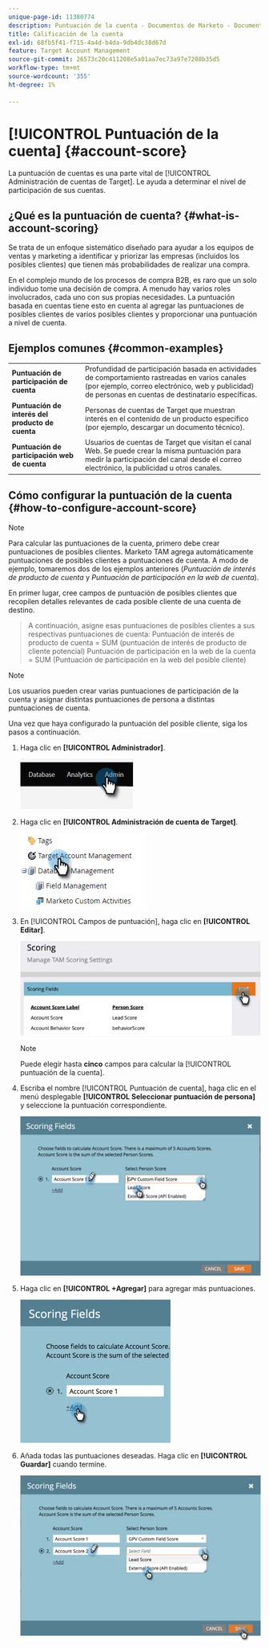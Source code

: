 ```yaml
---
unique-page-id: 11380774
description: Puntuación de la cuenta - Documentos de Marketo - Documentación del producto
title: Calificación de la cuenta
exl-id: 68fb5f41-f715-4a4d-b4da-9db4dc38d67d
feature: Target Account Management
source-git-commit: 26573c20c411208e5a01aa7ec73a97e7208b35d5
workflow-type: tm+mt
source-wordcount: '355'
ht-degree: 1%

---
```


# [!UICONTROL Puntuación de la cuenta] {#account-score}

La puntuación de cuentas es una parte vital de [!UICONTROL Administración de cuentas de Target]. Le ayuda a determinar el nivel de participación de sus cuentas.

## ¿Qué es la puntuación de cuenta? {#what-is-account-scoring}

Se trata de un enfoque sistemático diseñado para ayudar a los equipos de ventas y marketing a identificar y priorizar las empresas (incluidos los posibles clientes) que tienen más probabilidades de realizar una compra.

En el complejo mundo de los procesos de compra B2B, es raro que un solo individuo tome una decisión de compra. A menudo hay varios roles involucrados, cada uno con sus propias necesidades. La puntuación basada en cuentas tiene esto en cuenta al agregar las puntuaciones de posibles clientes de varios posibles clientes y proporcionar una puntuación a nivel de cuenta.

## Ejemplos comunes {#common-examples}

<table>
 <tbody>
  <tr>
   <td><strong>Puntuación de participación de cuenta</strong></td>
   <td>Profundidad de participación basada en actividades de comportamiento rastreadas en varios canales (por ejemplo, correo electrónico, web y publicidad) de personas en cuentas de destinatario específicas.</td>
  </tr>
  <tr>
   <td><strong>Puntuación de interés del producto de cuenta</strong></td>
   <td>Personas de cuentas de Target que muestran interés en el contenido de un producto específico (por ejemplo, descargar un documento técnico).</td>
  </tr>
  <tr>
   <td><strong>Puntuación de participación web de cuenta</strong></td>
   <td>Usuarios de cuentas de Target que visitan el canal Web. Se puede crear la misma puntuación para medir la participación del canal desde el correo electrónico, la publicidad u otros canales.</td>
  </tr>
 </tbody>
</table>

## Cómo configurar la puntuación de la cuenta {#how-to-configure-account-score}

>[!NOTE]
>
>Para calcular las puntuaciones de la cuenta, primero debe crear puntuaciones de posibles clientes. Marketo TAM agrega automáticamente puntuaciones de posibles clientes a puntuaciones de cuenta. A modo de ejemplo, tomaremos dos de los ejemplos anteriores (_Puntuación de interés de producto de cuenta_ y _Puntuación de participación en la web de cuenta_).
>
>En primer lugar, cree campos de puntuación de posibles clientes que recopilen detalles relevantes de cada posible cliente de una cuenta de destino.
>>A continuación, asigne esas puntuaciones de posibles clientes a sus respectivas puntuaciones de cuenta:
>>Puntuación de interés de producto de cuenta = SUM (puntuación de interés de producto de cliente potencial)
>>Puntuación de participación en la web de la cuenta = SUM (Puntuación de participación en la web del posible cliente)

>[!NOTE]
>
>Los usuarios pueden crear varias puntuaciones de participación de la cuenta y asignar distintas puntuaciones de persona a distintas puntuaciones de cuenta.

Una vez que haya configurado la puntuación del posible cliente, siga los pasos a continuación.

1. Haga clic en **[!UICONTROL Administrador]**.

   ![](assets/account-score-1.png)

1. Haga clic en **[!UICONTROL Administración de cuenta de Target]**.

   ![](assets/account-score-2.png)

1. En [!UICONTROL Campos de puntuación], haga clic en **[!UICONTROL Editar]**.

   ![](assets/account-score-3.png)

   >[!NOTE]
   >
   >Puede elegir hasta **cinco** campos para calcular la [!UICONTROL puntuación de la cuenta].

1. Escriba el nombre [!UICONTROL Puntuación de cuenta], haga clic en el menú desplegable **[!UICONTROL Seleccionar puntuación de persona]** y seleccione la puntuación correspondiente.

   ![](assets/account-score-4.png)

1. Haga clic en **[!UICONTROL +Agregar]** para agregar más puntuaciones.

   ![](assets/account-score-5.png)

1. Añada todas las puntuaciones deseadas. Haga clic en **[!UICONTROL Guardar]** cuando termine.

   ![](assets/account-score-6.png)
